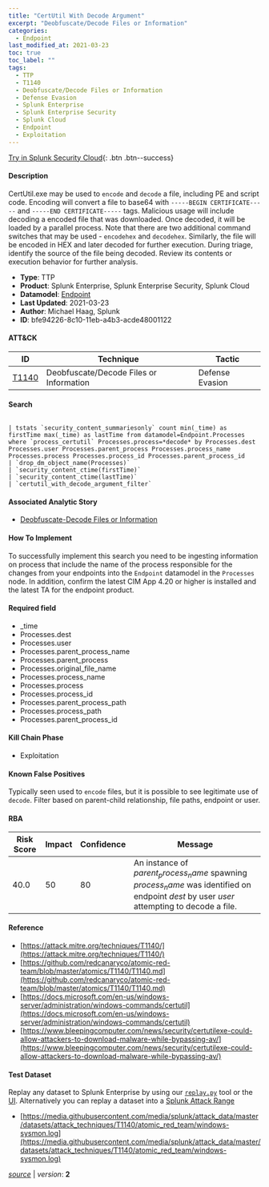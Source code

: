 ```yaml
---
title: "CertUtil With Decode Argument"
excerpt: "Deobfuscate/Decode Files or Information"
categories:
  - Endpoint
last_modified_at: 2021-03-23
toc: true
toc_label: ""
tags:
  - TTP
  - T1140
  - Deobfuscate/Decode Files or Information
  - Defense Evasion
  - Splunk Enterprise
  - Splunk Enterprise Security
  - Splunk Cloud
  - Endpoint
  - Exploitation
---
```




[Try in Splunk Security Cloud](https://www.splunk.com/en_us/cyber-security.html){: .btn .btn--success}

#### Description

CertUtil.exe may be used to `encode` and `decode` a file, including PE and script code. Encoding will convert a file to base64 with `-----BEGIN CERTIFICATE-----` and `-----END CERTIFICATE-----` tags. Malicious usage will include decoding a encoded file that was downloaded. Once decoded, it will be loaded by a parallel process. Note that there are two additional command switches that may be used - `encodehex` and `decodehex`. Similarly, the file will be encoded in HEX and later decoded for further execution. During triage, identify the source of the file being decoded. Review its contents or execution behavior for further analysis.

- **Type**: TTP
- **Product**: Splunk Enterprise, Splunk Enterprise Security, Splunk Cloud
- **Datamodel**: [Endpoint](https://docs.splunk.com/Documentation/CIM/latest/User/Endpoint)
- **Last Updated**: 2021-03-23
- **Author**: Michael Haag, Splunk
- **ID**: bfe94226-8c10-11eb-a4b3-acde48001122


#### ATT&CK

| ID          | Technique   | Tactic         |
| ----------- | ----------- | -------------- |
| [T1140](https://attack.mitre.org/techniques/T1140/) | Deobfuscate/Decode Files or Information | Defense Evasion |



#### Search

```

| tstats `security_content_summariesonly` count min(_time) as firstTime max(_time) as lastTime from datamodel=Endpoint.Processes where `process_certutil` Processes.process=*decode* by Processes.dest Processes.user Processes.parent_process Processes.process_name Processes.process Processes.process_id Processes.parent_process_id 
| `drop_dm_object_name(Processes)` 
| `security_content_ctime(firstTime)` 
| `security_content_ctime(lastTime)` 
| `certutil_with_decode_argument_filter`
```

#### Associated Analytic Story
* [Deobfuscate-Decode Files or Information](/stories/deobfuscate-decode_files_or_information)


#### How To Implement
To successfully implement this search you need to be ingesting information on process that include the name of the process responsible for the changes from your endpoints into the `Endpoint` datamodel in the `Processes` node. In addition, confirm the latest CIM App 4.20 or higher is installed and the latest TA for the endpoint product.

#### Required field
* _time
* Processes.dest
* Processes.user
* Processes.parent_process_name
* Processes.parent_process
* Processes.original_file_name
* Processes.process_name
* Processes.process
* Processes.process_id
* Processes.parent_process_path
* Processes.process_path
* Processes.parent_process_id


#### Kill Chain Phase
* Exploitation


#### Known False Positives
Typically seen used to `encode` files, but it is possible to see legitimate use of `decode`. Filter based on parent-child relationship, file paths, endpoint or user.


#### RBA

| Risk Score  | Impact      | Confidence   | Message      |
| ----------- | ----------- |--------------|--------------|
| 40.0 | 50 | 80 | An instance of $parent_process_name$ spawning $process_name$ was identified on endpoint $dest$ by user $user$ attempting to decode a file. |





#### Reference

* [https://attack.mitre.org/techniques/T1140/](https://attack.mitre.org/techniques/T1140/)
* [https://github.com/redcanaryco/atomic-red-team/blob/master/atomics/T1140/T1140.md](https://github.com/redcanaryco/atomic-red-team/blob/master/atomics/T1140/T1140.md)
* [https://docs.microsoft.com/en-us/windows-server/administration/windows-commands/certutil](https://docs.microsoft.com/en-us/windows-server/administration/windows-commands/certutil)
* [https://www.bleepingcomputer.com/news/security/certutilexe-could-allow-attackers-to-download-malware-while-bypassing-av/](https://www.bleepingcomputer.com/news/security/certutilexe-could-allow-attackers-to-download-malware-while-bypassing-av/)



#### Test Dataset
Replay any dataset to Splunk Enterprise by using our [`replay.py`](https://github.com/splunk/attack_data#using-replaypy) tool or the [UI](https://github.com/splunk/attack_data#using-ui).
Alternatively you can replay a dataset into a [Splunk Attack Range](https://github.com/splunk/attack_range#replay-dumps-into-attack-range-splunk-server)

* [https://media.githubusercontent.com/media/splunk/attack_data/master/datasets/attack_techniques/T1140/atomic_red_team/windows-sysmon.log](https://media.githubusercontent.com/media/splunk/attack_data/master/datasets/attack_techniques/T1140/atomic_red_team/windows-sysmon.log)



[*source*](https://github.com/splunk/security_content/tree/develop/detections/endpoint/certutil_with_decode_argument.yml) \| *version*: **2**